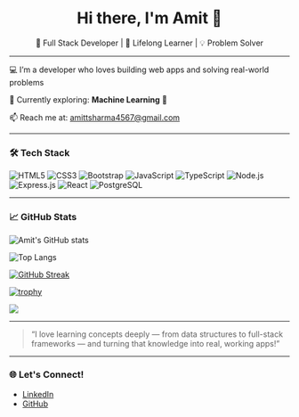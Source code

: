 <h1 align="center">Hi there, I'm Amit 👋</h1>
<p align="center">🚀 Full Stack Developer | 🧠 Lifelong Learner | 💡 Problem Solver</p>

---

💻 I’m a developer who loves building web apps and solving real-world problems

🌱 Currently exploring: **Machine Learning** 🤖

📫 Reach me at: [amittsharma4567@gmail.com](mailto:amittsharma4567@gmail.com)

---


### 🛠️ Tech Stack
![HTML5](https://img.shields.io/badge/-HTML5-black?style=flat-square&logo=html5)
![CSS3](https://img.shields.io/badge/-CSS3-black?style=flat-square&logo=css3)
![Bootstrap](https://img.shields.io/badge/-Bootstrap-black?style=flat-square&logo=bootstrap)
![JavaScript](https://img.shields.io/badge/-JavaScript-black?style=flat-square&logo=javascript)
![TypeScript](https://img.shields.io/badge/-TypeScript-black?style=flat-square&logo=typescript)
![Node.js](https://img.shields.io/badge/-Node.js-black?style=flat-square&logo=node.js)
![Express.js](https://img.shields.io/badge/-Express-black?style=flat-square&logo=express)
![React](https://img.shields.io/badge/-React-black?style=flat-square&logo=react)
![PostgreSQL](https://img.shields.io/badge/-PostgreSQL-black?style=flat-square&logo=postgresql)


---

### 📈 GitHub Stats
![Amit's GitHub stats](https://github-readme-stats.vercel.app/api?username=amitsharma4567&show_icons=true&theme=radical)

![Top Langs](https://github-readme-stats.vercel.app/api/top-langs/?username=amitsharma4567&layout=compact&theme=radical)

[![GitHub Streak](https://streak-stats.demolab.com?user=amitsharma4567&theme=radical)](https://git.io/streak-stats)

[![trophy](https://github-profile-trophy.vercel.app/?username=amitsharma4567&theme=radical&row=1&margin-w=15)](https://github.com/ryo-ma/github-profile-trophy)

![](https://komarev.com/ghpvc/?username=amitsharma4567&color=blue)

---

> “I love learning concepts deeply — from data structures to full-stack frameworks — and turning that knowledge into real, working apps!”

---

### 🌐 Let's Connect!
- [LinkedIn](https://www.linkedin.com/in/amit-kumar-sharma-404233325)
- [GitHub](https://github.com/amitsharma4567)

